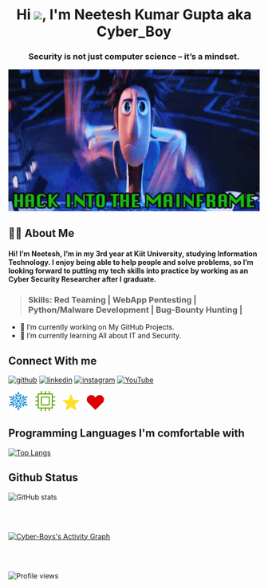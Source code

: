 <!--### Hi \_\_**I'm Neetesh Kumar Gupta aka Cyber_Boy**\_\_
#### __*Security is not just computer science – it’s a mindset*__
-->

<h1 align="center">Hi <img src="https://raw.githubusercontent.com/MartinHeinz/MartinHeinz/master/wave.gif" width="30px">, I'm Neetesh Kumar Gupta aka Cyber_Boy</h1>
<h3 align="center">Security is not just computer science – it’s a mindset.</h3>

![gif from nerdy.dev](https://github.com/Mr-Broken/Mr-Broken/blob/main/ezgif-3-f8f6668743b9.gif?raw=True)

<!--<img src="https://media.giphy.com/media/3oEjHWpiVIOGXT5l9m/giphy.gif" width="300">-->
## 🙋‍♂️ About Me

#### Hi! I’m Neetesh, I’m in my 3rd year at Kiit University, studying Information Technology. I enjoy being able to help people and solve problems, so I’m looking forward to putting my tech skills into practice by working as an Cyber Security Researcher after I graduate. 


> ### Skills: **Red Teaming | WebApp Pentesting | Python/Malware Development | Bug-Bounty Hunting |**

- 🔭 I’m currently working on My GitHub Projects. 
- 🌱 I’m currently learning All about IT and Security. 

## Connect With me
[<img src='https://cdn.jsdelivr.net/npm/simple-icons@3.0.1/icons/github.svg' alt='github' height='40'>](https://github.com/Mr-Broken) 
         [<img src='https://cdn.jsdelivr.net/npm/simple-icons@3.0.1/icons/linkedin.svg' alt='linkedin' height='40'>](https://www.linkedin.com/in/neetesh407/) 
         [<img src='https://cdn.jsdelivr.net/npm/simple-icons@3.0.1/icons/instagram.svg' alt='instagram' height='40'>](https://www.instagram.com/its_me_neetesh/)      [<img src='https://cdn.jsdelivr.net/npm/simple-icons@3.0.1/icons/youtube.svg' alt='YouTube' height='40'>](https://www.youtube.com/channel/UC_FtOs4utBjjbhmdaS2oh_A)  


<a href='https://archiveprogram.github.com/'><img src='https://raw.githubusercontent.com/acervenky/animated-github-badges/master/assets/acbadge.gif' width='40' height='40'></a> <a href='https://docs.github.com/en/developers'><img src='https://raw.githubusercontent.com/acervenky/animated-github-badges/master/assets/devbadge.gif' width='40' height='40'></a> <a href='https://stars.github.com/'><img src='https://raw.githubusercontent.com/acervenky/animated-github-badges/master/assets/starbadge.gif' width='35' height='35'></a> <a href='https://docs.github.com/en/github/supporting-the-open-source-community-with-github-sponsors'><img src='https://raw.githubusercontent.com/acervenky/animated-github-badges/master/assets/sponsorbadge.gif' width='35' height='35'></a> 

## Programming Languages I'm comfortable with
[![Top Langs](https://github-readme-stats.vercel.app/api/top-langs/?username=Mr-Broken)](https://github.com/anuraghazra/github-readme-stats)

## Github Status
![GitHub stats](https://github-readme-stats.vercel.app/api?username=Mr-Broken&show_icons=true)  

<br/>
<br/>

<a href="https://github.com/Mr-Broken/github-readme-activity-graph"><img alt="Cyber-Boys's Activity Graph" src="https://activity-graph.herokuapp.com/graph?username=Mr-Broken&bg_color=0D1117&color=5BCDEC&line=5BCDEC&point=FFFFFF&hide_border=true" /></a>

<br/>
<br/> 


![Profile views](https://gpvc.arturio.dev/Mr-Broken)  

